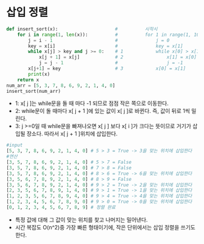 # 삽입 정렬
```python
def insert_sort(x):                     #          시작시
    for i in range(1, len(x)):          #          for 1 in range(1, 10)  
        j = i - 1                       #              j = 0
        key = x[i]                      #              key = x[1]
        while x[j] > key and j >= 0:    # 1            while x[0] > x[1] and 0 >= 0           
            x[j + 1] = x[j]             # 2                x[1] = x[0]
            j = j - 1                   #                  j = -1 
        x[j+1] = key                    # 3            x[0] = x[1]
        print(x)
    return x
num_arr = [5, 3, 7, 8, 6, 9, 2, 1, 4, 0]
insert_sort(num_arr)
```
* 1: x[ j ]는 while문을 돌 때 마다 -1 되므로 점점 작은 쪽으로 이동한다.
* 2: while문이 돌 때마다 x[ j + 1 ]에 있는 값이 x[ j ]로 바뀐다. 즉, 값이 뒤로 1씩 밀린다.
* 3: j >=0일 때 while문을 빠져나오면 x[ j ] 보다 x[ i ]가 크다는 뜻이므로 거기가 삽입될 장소다. 따라서 x[ j + 1 ]위치에 삽입한다.
```python
#input
[5, 3, 7, 8, 6, 9, 2, 1, 4, 0] # 5 > 3 = True -> 3을 맞는 위치에 삽입한다
#연산
[3, 5, 7, 8, 6, 9, 2, 1, 4, 0] # 5 > 7 = False
[3, 5, 7, 8, 6, 9, 2, 1, 4, 0] # 7 > 8 = False
[3, 5, 7, 8, 6, 9, 2, 1, 4, 0] # 8 > 6 = True -> 6을 맞는 위치에 삽입한다
[3, 5, 6, 7, 8, 9, 2, 1, 4, 0] # 8 > 9 = False 
[3, 5, 6, 7, 8, 9, 2, 1, 4, 0] # 9 > 2 = True -> 2을 맞는 위치에 삽입한다
[2, 3, 5, 6, 7, 8, 9, 1, 4, 0] # 9 > 1 = True -> 1을 맞는 위치에 삽입한다
[1, 2, 3, 5, 6, 7, 8, 9, 4, 0] # 9 > 4 = True -> 4을 맞는 위치에 삽입한다
[1, 2, 3, 4, 5, 6, 7, 8, 9, 0] # 9 > 0 = True -> 0을 맞는 위치에 삽입한다
[0, 1, 2, 3, 4, 5, 6, 7, 8, 9] # 정렬 완료
```
* 특정 값에 대해 그 값이 맞는 위치를 찾고 나머지는 밀어낸다.
* 시간 복잡도 O(n^2)중 가장 빠른 형태이기에, 작은 단위에서는 삽입 정렬을 쓰기도 한다.
